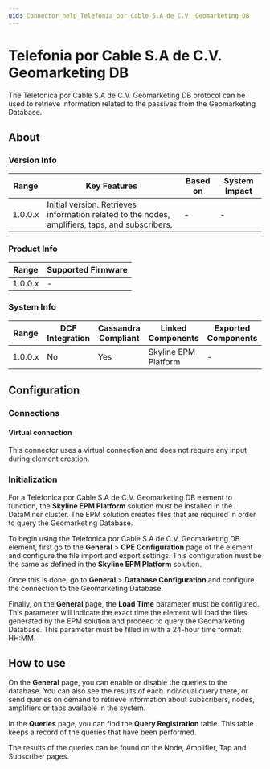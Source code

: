 ```yaml
---
uid: Connector_help_Telefonia_por_Cable_S.A_de_C.V._Geomarketing_DB
---
```


# Telefonia por Cable S.A de C.V. Geomarketing DB

The Telefonica por Cable S.A de C.V. Geomarketing DB protocol can be used to retrieve information related to the passives from the Geomarketing Database.

## About

### Version Info

| **Range** | **Key Features**                                                                                | **Based on** | **System Impact** |
|-----------|-------------------------------------------------------------------------------------------------|--------------|-------------------|
| 1.0.0.x   | Initial version. Retrieves information related to the nodes, amplifiers, taps, and subscribers. | -            | -                 |

### Product Info

| Range     | Supported Firmware     |
|-----------|------------------------|
| 1.0.0.x   | -                      |

### System Info

| Range     | DCF Integration     | Cassandra Compliant     | Linked Components     | Exported Components     |
|-----------|---------------------|-------------------------|-----------------------|-------------------------|
| 1.0.0.x   | No                  | Yes                     | Skyline EPM Platform  | -                       |

## Configuration

### Connections

#### Virtual connection

This connector uses a virtual connection and does not require any input during element creation.

### Initialization

For a Telefonica por Cable S.A de C.V. Geomarketing DB element to function, the **Skyline EPM Platform** solution must be installed in the DataMiner cluster. The EPM solution creates files that are required in order to query the Geomarketing Database.

To begin using the Telefonica por Cable S.A de C.V. Geomarketing DB element, first go to the **General** \> **CPE Configuration** page of the element and configure the file import and export settings. This configuration must be the same as defined in the **Skyline EPM Platform** solution.

Once this is done, go to **General** \> **Database Configuration** and configure the connection to the Geomarketing Database.

Finally, on the **General** page, the **Load Time** parameter must be configured. This parameter will indicate the exact time the element will load the files generated by the EPM solution and proceed to query the Geomarketing Database. This parameter must be filled in with a 24-hour time format: HH:MM.

## How to use

On the **General** page, you can enable or disable the queries to the database. You can also see the results of each individual query there, or send queries on demand to retrieve information about subscribers, nodes, amplifiers or taps available in the system.

In the **Queries** page, you can find the **Query Registration** table. This table keeps a record of the queries that have been performed.

The results of the queries can be found on the Node, Amplifier, Tap and Subscriber pages.
